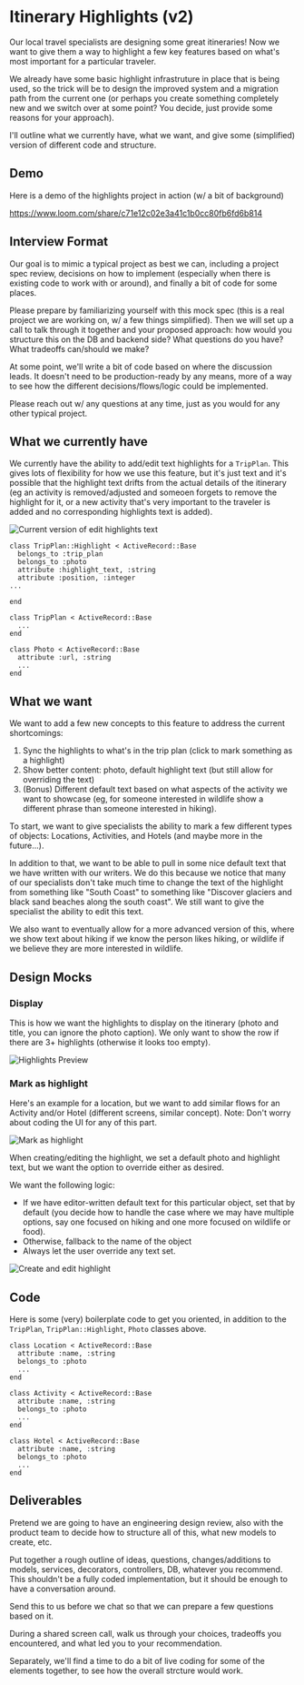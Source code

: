 # Itinerary Highlights (v2)
Our local travel specialists are designing some great itineraries! Now we want to give them a way to highlight a few key features based on what's most important for a particular traveler.

We already have some basic highlight infrastruture in place that is being used, so the trick will be to design the improved system and a migration path from the current one (or perhaps you create something completely new and we switch over at some point? You decide, just provide some reasons for your approach).

I'll outline what we currently have, what we want, and give some (simplified) version of different code and structure.

## Demo
Here is a demo of the highlights project in action (w/ a bit of background)

https://www.loom.com/share/c71e12c02e3a41c1b0cc80fb6fd6b814

## Interview Format
Our goal is to mimic a typical project as best we can, including a project spec review, decisions on how to implement (especially when there is existing code to work with or around), and finally a bit of code for some places.

Please prepare by familiarizing yourself with this mock spec (this is a real project we are working on, w/ a few things simplified). Then we will set up a call to talk through it together and your proposed approach: how would you structure this on the DB and backend side? What questions do you have? What tradeoffs can/should we make? 

At some point, we'll write a bit of code based on where the discussion leads. It doesn't need to be production-ready by any means, more of a way to see how the different decisions/flows/logic could be implemented.

Please reach out w/ any questions at any time, just as you would for any other typical project.


## What we currently have
We currently have the ability to add/edit text highlights for a `TripPlan`. This gives lots of flexibility for how we use this feature, but it's just text and it's possible that the highlight text drifts from the actual details of the itinerary (eg an activity is removed/adjusted and someoen forgets to remove the highlight for it, or a new activity that's very important to the traveler is added and no corresponding highlights text is added).

![Current version of edit highlights text](images/itinerary_highlights/current_edit_highlights_text.png)


```
class TripPlan::Highlight < ActiveRecord::Base
  belongs_to :trip_plan
  belongs_to :photo
  attribute :highlight_text, :string
  attribute :position, :integer
...

end

class TripPlan < ActiveRecord::Base
  ...
end

class Photo < ActiveRecord::Base
  attribute :url, :string
  ...
end
```

## What we want
We want to add a few new concepts to this feature to address the current shortcomings:

1) Sync the highlights to what's in the trip plan (click to mark something as a highlight)
2) Show better content: photo, default highlight text (but still allow for overriding the text)
3) (Bonus) Different default text based on what aspects of the activity we want to showcase (eg, for someone interested in wildlife show a different phrase than someone interested in hiking).

To start, we want to give specialists the ability to mark a few different types of objects: Locations, Activities, and Hotels (and maybe more in the future...). 

In addition to that, we want to be able to pull in some nice default text that we have written with our writers. We do this because we notice that many of our specialists don't take much time to change the text of the highlight from something like "South Coast" to something like "Discover glaciers and black sand beaches along the south coast". We still want to give the specialist the ability to edit this text.

We also want to eventually allow for a more advanced version of this, where we show text about hiking if we know the person likes hiking, or wildlife if we believe they are more interested in wildlife.


## Design Mocks
### Display
This is how we want the highlights to display on the itinerary (photo and title, you can ignore the photo caption). 
We only want to show the row if there are 3+ highlights (otherwise it looks too empty).

![Highlights Preview](images/itinerary_highlights/highlights_preview.png)

### Mark as highlight
Here's an example for a location, but we want to add similar flows for an Activity and/or Hotel (different screens, similar concept). Note: Don't worry about coding the UI for any of this part.

![Mark as highlight](images/itinerary_highlights/add_as_highlight.png)


When creating/editing the highlight, we set a default photo and highlight text, but we want the option to override either as desired.

We want the following logic:
- If we have editor-written default text for this particular object, set that by default (you decide how to handle the case where we may have multiple options, say one focused on hiking and one more focused on wildlife or food).
- Otherwise, fallback to the name of the object
- Always let the user override any text set.


![Create and edit highlight](images/itinerary_highlights/create_highlight.png)

## Code
Here is some (very) boilerplate code to get you oriented, in addition to the `TripPlan`, `TripPlan::Highlight`, `Photo` classes above.

```
class Location < ActiveRecord::Base
  attribute :name, :string
  belongs_to :photo
  ...
end

class Activity < ActiveRecord::Base
  attribute :name, :string
  belongs_to :photo
  ...
end

class Hotel < ActiveRecord::Base
  attribute :name, :string
  belongs_to :photo
  ...
end

```

## Deliverables 
Pretend we are going to have an engineering design review, also with the product team to decide how to structure all of this, what new models to create, etc. 

Put together a rough outline of ideas, questions, changes/additions to models, services, decorators, controllers, DB, whatever you recommend. This shouldn't be a fully coded implementation, but it should be enough to have a conversation around.

Send this to us before we chat so that we can prepare a few questions based on it.

During a shared screen call, walk us through your choices, tradeoffs you encountered, and what led you to your recommendation.

Separately, we'll find a time to do a bit of live coding for some of the elements together, to see how the overall strcture would work.
